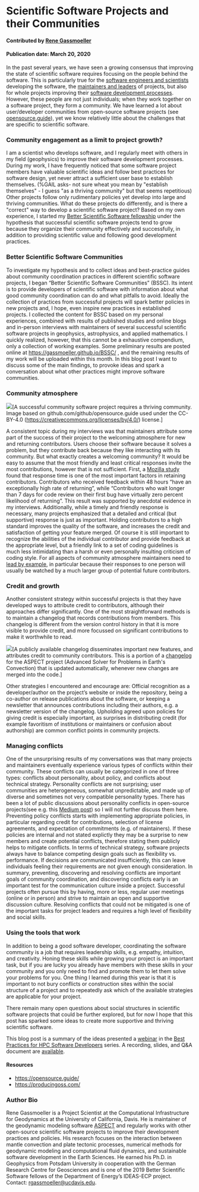 # Scientific Software Projects and their Communities

#### Contributed by [Rene Gassmoeller](https://github.com/gassmoeller "Rene Gassmoeller GitHub Profile")

#### Publication date: March 20, 2020

In the past several years, we have seen a growing consensus that improving the state of
scientific software requires focusing on the people behind the software. This
is particularly true for the [software engineers and
scientists](https://bssw.io/blog_posts/us-research-software-engineer-us-rse-association)
developing the software, the [maintainers and leaders](https://bssw.io/blog_posts/leading-a-scientific-software-project-it-s-all-personal)
of projects, but also for whole projects improving their [software development
processes](https://bssw.io/blog_posts/productivity-and-sustainability-improvement-planning-psip).
However, these people are not just individuals; when they work together on a
software project, they form a community. We have learned a lot about
user/developer communities from open-source software projects (see
[opensource.guide](https://opensource.guide/building-community/)), yet we know
relatively little about the challenges that are specific to scientific
software.

### Community engagement as a limit to project growth?

I am a scientist who develops software, and I regularly meet with others in my field (geophysics) to improve their software development
processes. During my work, I have frequently noticed that some software project members have
valuable scientific ideas and follow best practices for software design, yet
never attract a sufficient user base to establish themselves. 
(%GAIL asks- not sure wheat you mean by "establish themselves" - I guess "as a thriving community" but that seems repetitious)
Other projects
follow only rudimentary policies yet develop into large and thriving
communities. What do these projects do differently, and is there a "correct"
way to develop a scientific software project? Based on my own experience, I
started my [Better Scientific Software fellowship](https://bssw.io/fellowship) under the hypothesis that
successful scientific software projects tend to grow because they organize
their community effectively and successfully, in addition to providing
scientific value and following good development practices.

### Better Scientific Software Communities

To investigate my hypothesis and to collect ideas and best-practice
guides about community coordination practices in different scientific software
projects, I began “Better Scientific Software Communities” (BSSC). Its intent is
to provide developers of scientific software with information about what good
community coordination can do and what pitfalls to avoid. Ideally the
collection of practices from successful projects will spark better policies in
new projects and, I hope, even inspire new practices in established projects.
I collected the content for BSSC based on my personal experiences, combined
with results of published studies and online blogs and in-person interviews
with maintainers of several successful scientific software projects in
geophysics, astrophysics, and applied mathematics. I quickly realized, however, that
this cannot be a exhaustive compendium, only a collection of working examples.
Some preliminary results are posted online at
https://gassmoeller.github.io/BSSC/ , and the remaining results of my work will
be uploaded within this month.
In this blog post I want to discuss some of the main findings, to provoke ideas and spark a conversation about what other practices might improve software communities.

### Community atmosphere

<img src='https://github.com/github/opensource.guide/blob/master/assets/images/illos/building.svg' class='page lightbox' />[A successful community software project requires a thriving community. Image based on github.com/github/opensource.guide used under the CC-BY-4.0 (https://creativecommons.org/licenses/by/4.0/) license.]

A consistent topic during my interviews was that maintainers attribute some
part of the success of their project to the welcoming atmosphere for new and
returning contributors. Users choose their software because it solves a problem,
but they contribute back because they like interacting with its community. But
what exactly creates a welcoming community? It would be easy to assume that the
most friendly and least critical responses invite the most contributions,
however that is not sufficient. First, a [Mozilla
study](https://docs.google.com/presentation/d/1hsJLv1ieSqtXBzd5YZusY-mB8e1VJzaeOmh8Q4VeMio/edit#slide=id.g43d857af8_0177)
found that response time is one of the most important factors in retaining
contributors. Contributors who received feedback within 48 hours “have an
exceptionally high rate of returning”, while “Contributors who wait longer than
7 days for code review on their first bug have virtually zero percent
likelihood of returning”. This result was supported by anecdotal evidence in my
interviews. Additionally, while a timely and friendly response is necessary,
many projects emphasized that a detailed and critical (but supportive) response
is just as important. Holding contributors to a high standard improves the
quality of the software, and increases the credit and satisfaction of getting
your feature merged. Of course it is still important to recognize the abilities
of the individual contributor and provide feedback at the appropriate level,
but a friendly link to a set of coding guidelines is much less intimidating
than a harsh or even personally insulting criticism of coding style. For all
aspects of community atmosphere maintainers need to [lead by
example](https://bssw.io/blog_posts/leading-a-scientific-software-project-it-s-all-personal),
in particular because their responses to one person will usually be watched by
a much larger group of potential future contributors.

### Credit and growth

Another consistent strategy within successful projects is that they have
developed ways to attribute credit to contributors, although their approaches
differ significantly. One of the most straightforward methods is to maintain a
changelog that records contributions from members. This changelog is different
from the version control history in that it is more visible to provide credit,
and more focussed on significant contributions to make it worthwhile to read.

<img src='https://github.com/betterscientificsoftware/images/blob/master/gassmoeller-blog-changelog.png' class='page lightbox' />[A publicly available changelog disseminates important new features,
and attributes credit to community contributors. This is a portion of a [changelog](https://aspect.geodynamics.org/doc/doxygen/changes_current.html) for
the ASPECT project (Advanced Solver for Problems in Earth's Convection) that is
updated automatically, whenever new changes are merged into the code.]

Other strategies I encountered and encourage are: Official recognition as a
developer/author on the project’s website or inside the repository, being a
co-author on release publications about the software, or keeping a newsletter
that announces contributions including their authors, e.g. a newsletter version
of the changelog. Upholding agreed upon policies for giving credit is
especially important, as surprises in distributing credit (for example
favoritism of institutions or maintainers or confusion about authorship) are
common conflict points in community projects.

### Managing conflicts

One of the unsurprising results of my conversations was that many projects and
maintainers eventually experience various types of conflicts within their
community. These conflicts can usually be categorized in one of three types:
conflicts about personality, about policy, and conflicts about technical
strategy. Personality conflicts are not surprising; user communities are
heterogeneous, somewhat unpredictable, and made up of diverse and sometimes not
very compatible personality types. There has been a lot of public discussions
about personality conflicts in open-source projects(see e.g. this [Medium
post](https://medium.com/@d4nyll/the-open-source-community-have-no-place-for-disrespect-70c85d473332))
so I will not further discuss them here. Preventing policy conflicts starts
with implementing appropriate policies, in particular regarding credit for
contributions, selection of license agreements, and expectation of commitments
(e.g. of maintainers). If these policies are internal and not stated explictly
they may be a surprise to new members and create potential conflicts, therefore
stating them publicly helps to mitigate conflicts.  In terms of technical
strategy, software projects always have to balance competing design goals such
as flexibility vs. performance.  If decisions are communicated insufficiently,
this can leave individuals feeling their requirements are not given enough
consideration.  In summary, preventing, discovering and resolving conflicts are
important goals of community coordination, and discovering conflicts early is
an important test for the communication culture inside a project. Successful
projects often pursue this by having, more or less, regular user meetings (online
or in person) and strive to maintain an open and supportive discussion culture.
Resolving conflicts that could not be mitigated is one of the important tasks
for project leaders and requires a high level of flexibility and social skills.

### Using the tools that work

In addition to being a good software developer, coordinating the software community is a job that requires leadership skills, e.g. empathy, intuition, and
creativity. Honing these skills while growing your project is an important
task, but if you are lucky you already have members with these skills in your
community and you only need to find and promote them to let them solve your
problems for you. One thing I learned during this year is that it is important
to not bury conflicts or construction sites within the social structure of a
project and to repeatedly ask which of the available strategies are applicable
for your project.

There remain many open questions about social structures in scientific software
projects that could be further explored, but for now I hope that this post has
sparked some ideas to create more supportive and thriving scientific software.

This blog post is a summary of the ideas presented a [webinar](https://bssw.io/events/webinar-discovering-and-addressing-social-challenges-in-the-evolution-of-scientific-software-projects) in the [Best Practices for
HPC Software
Developers](https://bssw.io/items/best-practices-for-hpc-software-developers-webinar-series)
series. A recording, slides, and Q&A document are [available](https://ideas-productivity.org/events/hpc-best-practices-webinars/#webinar033).

#### Resources
- https://opensource.guide/
- https://producingoss.com/

### Author Bio

Rene Gassmoeller is a Project Scientist at the Computational Infrastructure for
Geodynamics at the University of California, Davis. He is maintainer of the
geodynamic modeling software [ASPECT](https://aspect.geodynamics.org) and
regularly works with other open-source scientific software projects to improve
their development practices and policies. His research focuses on the
interaction between mantle convection and plate tectonic processes, numerical
methods for geodynamic modeling and computational fluid dynamics, and
sustainable software development in the Earth Sciences. He earned his Ph.D. in
Geophysics from Potsdam University in cooperation with the German Research
Centre for Geosciences and is one of the 2019 Better Scientific Software
fellows of the Department of Energy’s IDEAS-ECP project. Contact:
rgassmoeller@ucdavis.edu.

<!---
Publish: yes
RSS update: 2020-03-20
Categories: Collaboration
Topics: Software Engineering, Projects and Organizations
Tags: bssw-blog-article
Level: 2
Prerequisites: default
Aggregate: none
--->
